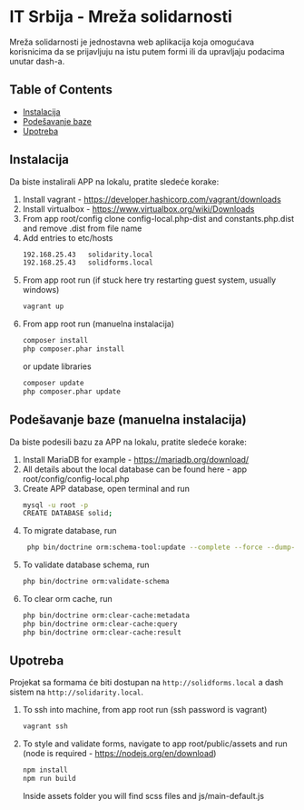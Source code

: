 # IT Srbija - Mreža solidarnosti

Mreža solidarnosti je jednostavna web aplikacija koja omogućava korisnicima da se prijavljuju na istu putem formi ili da upravljaju podacima unutar dash-a.

## Table of Contents
- [Instalacija](#instalacija)
- [Podešavanje baze](#podešavanje-baze-manuelna-instalacija)
- [Upotreba](#upotreba)
## Instalacija

Da biste instalirali APP na lokalu, pratite sledeće korake:

1. Install vagrant - https://developer.hashicorp.com/vagrant/downloads
2. Install virtualbox - https://www.virtualbox.org/wiki/Downloads
3. From app root/config clone config-local.php-dist and constants.php.dist and remove .dist from file name
4. Add entries to etc/hosts
    ```bash
    192.168.25.43	solidarity.local
    192.168.25.43	solidforms.local
    ```
5. From app root run (if stuck here try restarting guest system, usually windows)
    ```bash
    vagrant up
    ```
6. From app root run (manuelna instalacija)
    ```bash
    composer install
    php composer.phar install
    ```
   or update libraries
    ```bash
    composer update
    php composer.phar update
    ```

## Podešavanje baze (manuelna instalacija)

Da biste podesili bazu za APP na lokalu, pratite sledeće korake:

1. Install MariaDB for example - https://mariadb.org/download/
2. All details about the local database can be found here - app root/config/config-local.php
3. Create APP database, open terminal and run
    ```bash
    mysql -u root -p
    CREATE DATABASE solid;
    ```
4. To migrate database, run
   ```bash
    php bin/doctrine orm:schema-tool:update --complete --force --dump-sql
    ```
5. To validate database schema, run
    ```bash
    php bin/doctrine orm:validate-schema
    ```
6. To clear orm cache, run
    ```bash
    php bin/doctrine orm:clear-cache:metadata
    php bin/doctrine orm:clear-cache:query
    php bin/doctrine orm:clear-cache:result
    ```

## Upotreba

Projekat sa formama će biti dostupan na `http://solidforms.local` a dash sistem na `http://solidarity.local`.

1. To ssh into machine, from app root run (ssh password is vagrant)
    ```bash
    vagrant ssh
    ```
2. To style and validate forms, navigate to app root/public/assets and run (node is required - https://nodejs.org/en/download)
    ```bash
    npm install
    npm run build
    ```
   Inside assets folder you will find scss files and js/main-default.js